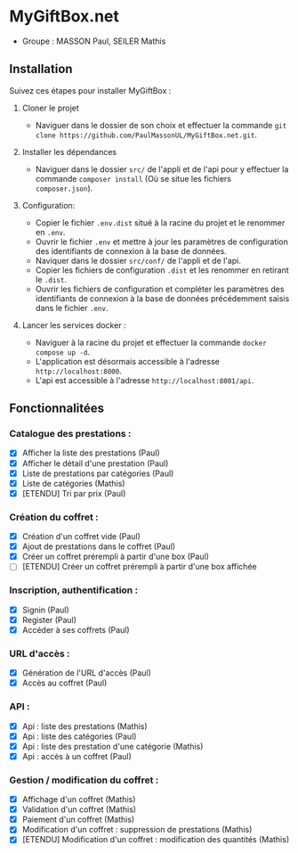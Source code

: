 # MyGiftBox.net

- Groupe : MASSON Paul, SEILER Mathis

## Installation

Suivez ces étapes pour installer MyGiftBox :

1. Cloner le projet
   - Naviguer dans le dossier de son choix et effectuer la commande `git clone https://github.com/PaulMassonUL/MyGiftBox.net.git`.

2. Installer les dépendances 
   - Naviguer dans le dossier `src/` de l'appli et de l'api pour y effectuer
   la commande `composer install` (Où se situe les fichiers `composer.json`).

3. Configuration:
   - Copier le fichier `.env.dist` situé à la racine du projet et le renommer en `.env`.
   - Ouvrir le fichier `.env` et mettre à jour les paramètres de configuration
   des identifiants de connexion à la base de données.
   - Naviquer dans le dossier `src/conf/` de l'appli et de l'api.
   - Copier les fichiers de configuration `.dist` et les renommer en retirant le `.dist`.
   - Ouvrir les fichiers de configuration et compléter les paramètres des identifiants
   de connexion à la base de données précédemment saisis dans le fichier `.env`.

4. Lancer les services docker :
   - Naviguer à la racine du projet et effectuer la commande `docker compose up -d`.
   - L'application est désormais accessible à l'adresse `http://localhost:8000`.
   - L'api est accessible à l'adresse `http://localhost:8001/api`.

## Fonctionnalitées
### Catalogue des prestations :
- [x] Afficher la liste des prestations (Paul)
- [x] Afficher le détail d'une prestation (Paul)
- [x] Liste de prestations par catégories (Paul)
- [x] Liste de catégories (Mathis)
- [x] [ETENDU] Tri par prix (Paul)
### Création du coffret :
- [x] Création d'un coffret vide (Paul)
- [x] Ajout de prestations dans le coffret (Paul)
- [x] Créer un coffret prérempli à partir d'une box (Paul)
- [ ] [ETENDU] Créer un coffret prérempli à partir d'une box affichée
### Inscription, authentification :
- [x] Signin (Paul)
- [x] Register (Paul)
- [x] Accéder à ses coffrets (Paul)
### URL d'accès :
- [x] Génération de l'URL d'accès (Paul)
- [x] Accès au coffret (Paul)
### API :
- [x] Api : liste des prestations (Mathis)
- [x] Api : liste des catégories (Paul)
- [X] Api : liste des prestation d'une catégorie (Mathis)
- [x] Api : accès à un coffret (Paul)
### Gestion / modification du coffret :
- [x] Affichage d'un coffret (Mathis)
- [x] Validation d'un coffret (Mathis)
- [x] Paiement d'un coffret (Mathis)
- [x] Modification d'un coffret : suppression de prestations (Mathis)
- [x] [ETENDU] Modification d'un coffret : modification des quantités (Mathis)
